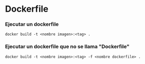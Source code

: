 # Dockerfile

### Ejecutar un dockerfile

```
docker build -t <nombre imagen>:<tag> .
```

### Ejecutar un dockerfile que no se llama "Dockerfile"

```
docker build -t <nombre imagen>:<tag> -f <nombre dockerfile> .
```
